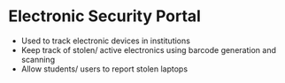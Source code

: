# Electronic Security Portal
- Used to track electronic devices in institutions
- Keep track of stolen/ active electronics using barcode generation and scanning
- Allow students/ users to report stolen laptops
